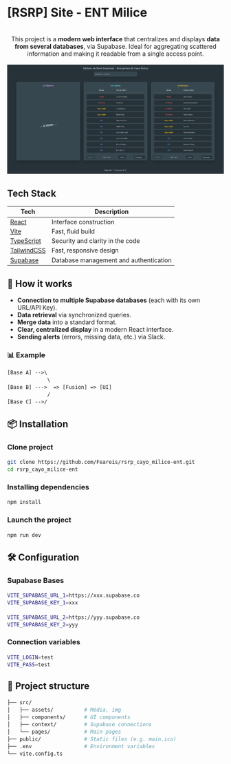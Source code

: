 
# [RSRP] Site - ENT Milice

<p align=center>
  <br>
  <span>This project is a <strong>modern web interface</strong> that centralizes and displays <strong>data from several databases</strong>, via Supabase.</span>
  <span>Ideal for aggregating scattered information and making it readable from a single access point.</span>
  <br>
  <br>
  <img src="/ent-milice.png"/>
  <br>
</p>

## Tech Stack

| Tech | Description |
|------|-------------|
| [React](https://reactjs.org/) | Interface construction |
| [Vite](https://vitejs.dev/) | Fast, fluid build |
| [TypeScript](https://www.typescriptlang.org/) | Security and clarity in the code |
| [TailwindCSS](https://tailwindcss.com/) | Fast, responsive design |
| [Supabase](https://supabase.com/) | Database management and authentication |

## 🧠 How it works

- **Connection to multiple Supabase databases** (each with its own URL/API Key).
- **Data retrieval** via synchronized queries.
- **Merge data** into a standard format.
- **Clear, centralized display** in a modern React interface.
- **Sending alerts** (errors, missing data, etc.) via Slack.

### 📊 Example

```txt
[Base A] -->\
             \
[Base B] --->  => [Fusion] => [UI]
             /
[Base C] -->/
```

## 📦 Installation

### Clone project
```bash
git clone https://github.com/Feareis/rsrp_cayo_milice-ent.git
cd rsrp_cayo_milice-ent
```

### Installing dependencies
```bash
npm install
```

### Launch the project
```bash
npm run dev
```

## 🛠️ Configuration

### Supabase Bases
```bash
VITE_SUPABASE_URL_1=https://xxx.supabase.co
VITE_SUPABASE_KEY_1=xxx

VITE_SUPABASE_URL_2=https://yyy.supabase.co
VITE_SUPABASE_KEY_2=yyy
```

### Connection variables
```bash
VITE_LOGIN=test
VITE_PASS=test
```

## 📁 Project structure

```bash
├── src/
│   ├── assets/          # Média, img
│   ├── components/      # UI components
│   ├── context/         # Supabase connections
│   └── pages/           # Main pages
├── public/              # Static files (e.g. main.ico)
├── .env                 # Environment variables
└── vite.config.ts
```
